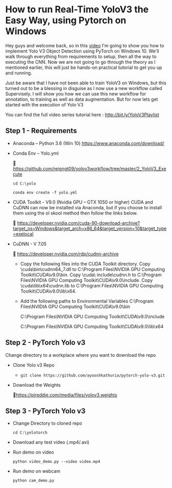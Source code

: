 # How to run Real-Time YoloV3 the Easy Way, using Pytorch on Windows

Hey guys and welcome back, so in this [video](http://bit.ly/YoloV3Playlist) I'm going to show you how to implement Yolo V3 Object Detection using PyTorch on Windows 10. We'll walk through everything from requirements to setup, then all the way to executing the CNN. Now we are not going to go through the theory as I mentioned earlier, this will just be hands-on practical tutorial to get you up and running. 

Just be aware that I have not been able to train YoloV3 on Windows, but this turned out to be a blessing in disguise as I now use a new workflow called Supervisely. I will show you how we can use this new workflow for annotation, to training as well as data augmentation. But for now lets get started with the execution of Yolo V3

You can find the full video series tutorial here : http://bit.ly/YoloV3Playlist

## Step 1 - Requirements

* Anaconda – Python 3.6 (Win 10) 
  https://www.anaconda.com/download/

* Conda Env – Yolo.yml

	🔗 https://github.com/reigngt09/yolov3workflow/tree/master/2_YoloV3_Execute
	
  ```cd C:\yolo```

  ```conda env create -f yolo.yml```

* CUDA Toolkit - V9.0  (Nvidia GPU – GTX 1050 or higher)
  CUDA and CuDNN can now be installed via Anaconda, but if you choose to install them using the ol skool method then follow the links below.

	🔗 https://developer.nvidia.com/cuda-90-download-archive?target_os=Windows&target_arch=x86_64&target_version=10&target_type=exelocal 

* CuDNN - V 7.05 

	🔗 https://developer.nvidia.com/rdp/cudnn-archive
	
  * Copy the following files into the CUDA Toolkit directory.
   	Copy <installpath>\cuda\bin\cudnn64_7.dll to C:\Program Files\NVIDIA GPU Computing Toolkit\CUDA\v9.0\bin.
  	Copy <installpath>\cuda\ include\cudnn.h to C:\Program Files\NVIDIA GPU Computing Toolkit\CUDA\v9.0\include.
 	Copy <installpath>\cuda\lib\x64\cudnn.lib to C:\Program Files\NVIDIA GPU Computing Toolkit\CUDA\v9.0\lib\x64.

  * Add the following paths to Environmental Variables
     C:\Program Files\NVIDIA GPU Computing Toolkit\CUDA\v9.0\bin
  
     C:\Program Files\NVIDIA GPU Computing Toolkit\CUDA\v9.0\include
    
     C:\Program Files\NVIDIA GPU Computing Toolkit\CUDA\v9.0\lib\x64
    
## Step 2 - PyTorch Yolo v3
Change directory to a workplace where you want to download the repo                                                                                                                                                                                                     

  * Clone Yolo v3 Repo
  
	  * ```git clone https://github.com/ayooshkathuria/pytorch-yolo-v3.git```

  * Download the Weights
  
  	🔗https://pjreddie.com/media/files/yolov3.weights

## Step 3 - PyTorch Yolo v3

* Change Directory to cloned repo

	 ```cd C:\yolotorch```
	 
* Download any test video (.mp4/.avi)

* Run demo on video

	 ```python video_demo.py --video video.mp4```

* Run demo on webcam

	 ```python cam_demo.py```
